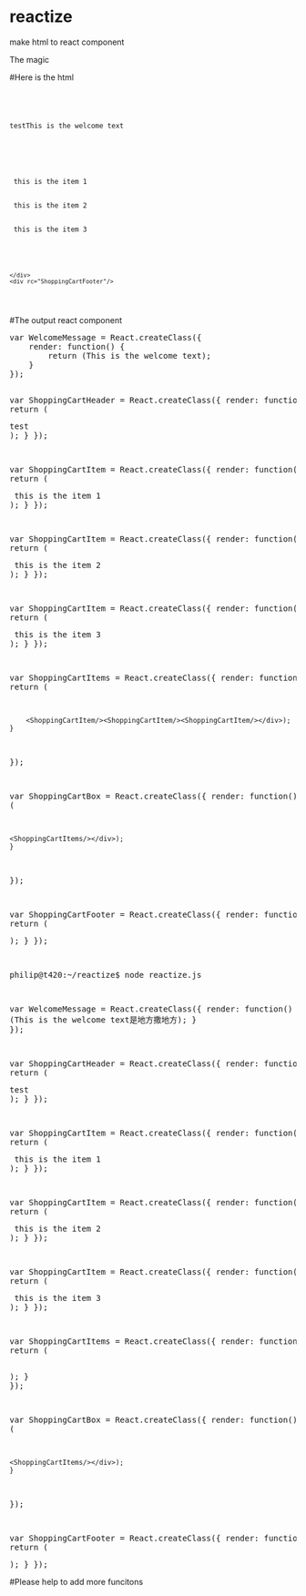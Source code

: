 # reactize
make html to react component

The magic 

#Here is the html 
<code>
<html>
<body>
	<div rc="ShoppingCartHeader">test<a a="rer" rc="WelcomeMessage">This is the welcome text<!-- comment is still here--></a></div>
	<div rc="ShoppingCartBox"> 
		<div rc="ShoppingCartItems"> 
			<div rc="ShoppingCartItem"> this is the item 1 </div>
			<div rc="ShoppingCartItem"> this is the item 2 </div> 
			<div rc="ShoppingCartItem"> this is the item 3 </div>
		</div>
			
	</div>
	<div rc="ShoppingCartFooter"/>
</body>
</html>
</code>
#The output react component
<pre>
var WelcomeMessage = React.createClass({
	render: function() {
		return (<a a="rer">This is the welcome text<!--sdf --></a>);
	}
});

var ShoppingCartHeader = React.createClass({
	render: function() {
		return (<div>test<WelcomeMessage/></div>);
	}
});

var ShoppingCartItem = React.createClass({
	render: function() {
		return (<div> this is the item 1 </div>);
	}
});

var ShoppingCartItem = React.createClass({
	render: function() {
		return (<div> this is the item 2 </div>);
	}
});

var ShoppingCartItem = React.createClass({
	render: function() {
		return (<div> this is the item 3 </div>);
	}
});

var ShoppingCartItems = React.createClass({
	render: function() {
		return (<div> 
			
			 
			
		<ShoppingCartItem/><ShoppingCartItem/><ShoppingCartItem/></div>);
	}
});

var ShoppingCartBox = React.createClass({
	render: function() {
		return (<div> 
		
			
	<ShoppingCartItems/></div>);
	}
});

var ShoppingCartFooter = React.createClass({
	render: function() {
		return (<div/>);
	}
});

philip@t420:~/reactize$ node reactize.js 

var WelcomeMessage = React.createClass({
	render: function() {
		return (<a a="rer">This is the welcome text<!--sdf -->是地方撒地方</a>);
	}
});

var ShoppingCartHeader = React.createClass({
	render: function() {
		return (<div>test<WelcomeMessage/></div>);
	}
});

var ShoppingCartItem = React.createClass({
	render: function() {
		return (<div> this is the item 1 </div>);
	}
});

var ShoppingCartItem = React.createClass({
	render: function() {
		return (<div> this is the item 2 </div>);
	}
});

var ShoppingCartItem = React.createClass({
	render: function() {
		return (<div> this is the item 3 </div>);
	}
});

var ShoppingCartItems = React.createClass({
	render: function() {
		return (<div> 
		<ShoppingCartItem/><ShoppingCartItem/><ShoppingCartItem/></div>);
	}
});

var ShoppingCartBox = React.createClass({
	render: function() {
		return (<div> 
		
			
	<ShoppingCartItems/></div>);
	}
});

var ShoppingCartFooter = React.createClass({
	render: function() {
		return (<div/>);
	}
});
</pre>

#Please help to add more funcitons
